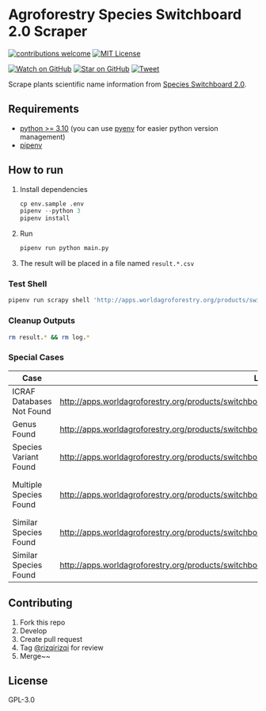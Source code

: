 # Agroforestry Species Switchboard 2.0 Scraper

[![contributions welcome][contrib-badge]][contrib-url]
[![MIT License][license-badge]][license-url]

[![Watch on GitHub][github-watch-badge]][github-watch]
[![Star on GitHub][github-star-badge]][github-star]
[![Tweet][twitter-badge]][twitter]

Scrape plants scientific name information from [Species Switchboard 2.0](http://apps.worldagroforestry.org/products/switchboard).

## Requirements
- [python >= 3.10](https://www.python.org/downloads/) (you can use [pyenv](https://github.com/pyenv/pyenv) for easier python version management)
- [pipenv](https://pipenv.pypa.io/en/latest/)

## How to run
1. Install dependencies
   ```python
   cp env.sample .env
   pipenv --python 3
   pipenv install
   ```
3. Run
   ```sh
   pipenv run python main.py
   ```
4. The result will be placed in a file named `result.*.csv`

### Test Shell
```sh
pipenv run scrapy shell 'http://apps.worldagroforestry.org/products/switchboard/index.php/species_search/Acacia%20abyssinica'
```

### Cleanup Outputs
```sh
rm result.* && rm log.*
```
### Special Cases
| Case | Link | Note |
|---|---|---|
| ICRAF Databases Not Found | http://apps.worldagroforestry.org/products/switchboard/index.php/species_search/Engelhardia%20spicata |
| Genus Found | http://apps.worldagroforestry.org/products/switchboard/index.php/species_search/Forficula | What to do next? |
| Species Variant Found | http://apps.worldagroforestry.org/products/switchboard/index.php/species_search/Engelhardtia%20spicata | What to do next? |
| Multiple Species Found | http://apps.worldagroforestry.org/products/switchboard/index.php/species_search/Alstonia%20spectabilis | Get the matched species right? |
| Similar Species Found | http://apps.worldagroforestry.org/products/switchboard/index.php/species_search/Costus%20speciosus | Need human to check |
| Similar Species Found | http://apps.worldagroforestry.org/products/switchboard/index.php/species_search/Symplocos%20spicata | Need human to check |

## Contributing
1. Fork this repo
2. Develop
3. Create pull request
4. Tag [@rizqirizqi](https://github.com/rizqirizqi) for review
5. Merge~~

## License

GPL-3.0

[contrib-badge]: https://img.shields.io/badge/contributions-welcome-brightgreen.svg?style=flat-square
[contrib-url]: https://github.com/rizqirizqi/species-switchboard-scraper/issues
[license-badge]: https://img.shields.io/npm/l/webpconvert.svg?style=flat-square
[license-url]: https://github.com/rizqirizqi/webpconvert/blob/master/LICENSE

[github-watch-badge]: https://img.shields.io/github/watchers/rizqirizqi/species-switchboard-scraper.svg?style=social
[github-watch]: https://github.com/rizqirizqi/species-switchboard-scraper/watchers
[github-star-badge]: https://img.shields.io/github/stars/rizqirizqi/species-switchboard-scraper.svg?style=social
[github-star]: https://github.com/rizqirizqi/species-switchboard-scraper/stargazers
[twitter]: https://twitter.com/intent/tweet?text=Fetch%20plants%20and%20animals%20scientific%20name%20information%20from%20the%20internet!%20https%3A%2F%2Fgithub.com%2Frizqirizqi%2Fspecies-switchboard-scraper
[twitter-badge]: https://img.shields.io/twitter/url/https/github.com/rizqirizqi/species-switchboard-scraper.svg?style=social
